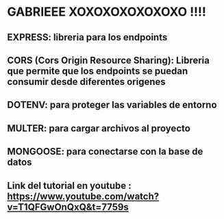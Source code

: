 # GABRIEEE XOXOXOXOXOXOXO !!!!

## EXPRESS: libreria para los endpoints

## CORS (Cors Origin Resource Sharing): Libreria que permite que los endpoints se puedan consumir desde diferentes origenes

## DOTENV: para proteger las variables de entorno

## MULTER: para cargar archivos al proyecto

## MONGOOSE: para conectarse con la base de datos

## Link del tutorial en youtube : https://www.youtube.com/watch?v=T1QFGwOnQxQ&t=7759s
